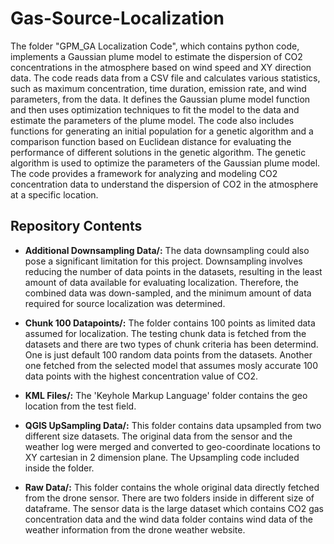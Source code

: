 # Gas-Source-Localization

The folder "GPM_GA Localization Code", which contains python code, implements a Gaussian plume model to estimate the dispersion of CO2 concentrations in the atmosphere based on wind speed and XY direction data. The code reads data from a CSV file and calculates various statistics, such as maximum concentration, time duration, emission rate, and wind parameters, from the data. It defines the Gaussian plume model function and then uses optimization techniques to fit the model to the data and estimate the parameters of the plume model. The code also includes functions for generating an initial population for a genetic algorithm and a comparison function based on Euclidean distance for evaluating the performance of different solutions in the genetic algorithm. The genetic algorithm is used to optimize the parameters of the Gaussian plume model. The code provides a framework for analyzing and modeling CO2 concentration data to understand the dispersion of CO2 in the atmosphere at a specific location.
 
## Repository Contents 

- **Additional Downsampling Data/:** The data downsampling could also pose a significant limitation for this project. Downsampling involves reducing the number of data points in the datasets, resulting in the least amount of data available for evaluating localization. Therefore, the combined data was down-sampled, and the minimum amount of data required for source localization was determined.

- **Chunk 100 Datapoints/:** The folder contains 100 points as limited data assumed for localization. The testing chunk data is fetched from the datasets and there are two types of chunk criteria has been determind. One is just default 100 random data points from the datasets. Another one fetched from the selected model that assumes mosly accurate 100 data points with the highest concentration value of CO2. 

- **KML Files/:** The 'Keyhole Markup Language' folder contains the geo location from the test field.

- **QGIS UpSampling Data/:** This folder contains data upsampled from two different size datasets. The original data from the sensor and the weather log were merged and converted to geo-coordinate locations to XY cartesian in 2 dimension plane. The Upsampling code included inside the folder.

- **Raw Data/:** This folder contains the whole original data directly fetched from the drone sensor. There are two folders inside in different size of dataframe. The sensor data is the large dataset which contains CO2 gas concentration data and the wind data folder contains wind data of the weather information from the drone weather website.

